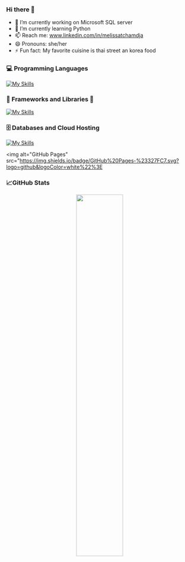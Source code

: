 ### Hi there 👋

<!--
**Priscelle/Priscelle** is a ✨ _special_ ✨ repository because its `README.md` (this file) appears on your GitHub profile.

Here are some ideas to get you started:-->

- 🔭 I’m currently working on Microsoft SQL server
- 🌱 I’m currently learning Python
- 📫 Reach me: www.linkedin.com/in/melissatchamdja
- 😄 Pronouns: she/her
- ⚡ Fun fact: My favorite cuisine is thai street an korea food



### 💻 Programming Languages


[![My Skills](https://skillicons.dev/icons?i=html,css,python,js,php)](https://skillicons.dev)


### 🧰 Frameworks and Libraries 👋

[![My Skills](https://skillicons.dev/icons?i=symfony,bootstrap,figma)](https://skillicons.dev)


### 🗄️ Databases and Cloud Hosting 
 
[![My Skills](https://skillicons.dev/icons?i=mysql)](https://skillicons.dev)

<img alt="GitHub Pages" src="https://img.shields.io/badge/GitHub%20Pages-%23327FC7.svg?logo=github&logoColor=white%22%3E


### 📈GitHub Stats

<p align="center">
  <a href="https://github.com/Priscelle/%22%3E
  <img width="50%" src="https://github-readme-stats.vercel.app/api/top-langs/?username=Priscelle&langs_count=6&theme=white&layout=compact&hide_border=true" alt="Priscelle :: Top Langs" /></a>
</p>
<p align="center">
  <a href="https://github.com/Priscelle/%22%3E
  <img width="50%" src="https://github-readme-stats.vercel.app/api?username=Priscelle&show_icons=true&theme=white&hide_border=true%22/%3E<br>
</p>
<p align="center">
  <img width="50%" src="https://github-readme-streak-stats.herokuapp.com/?user=Priscelle
  &theme=white&hide_border=true" />
  </a>
</p>

<!--< h2 align="center">📈 My current activity graph</h2>
<a href="https://github.com/ridoineel/github-readme-activity-graph%22%3E<img alt="azzar's Activity Graph" src="https://activity-graph.herokuapp.com/graph/?username=Melisha14&bg_color=000&color=fff&line=00E676&point=fff&hide_border=true" /></a> -->
